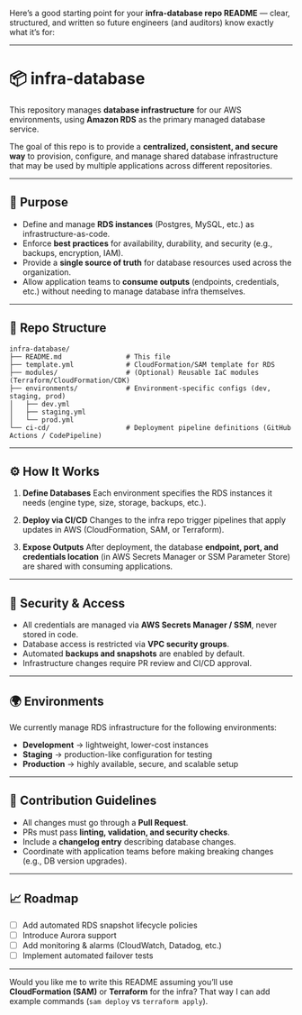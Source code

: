 Here’s a good starting point for your **infra-database repo README** — clear, structured, and written so future engineers (and auditors) know exactly what it’s for:

---

# 📦 infra-database

This repository manages **database infrastructure** for our AWS environments, using **Amazon RDS** as the primary managed database service.

The goal of this repo is to provide a **centralized, consistent, and secure way** to provision, configure, and manage shared database infrastructure that may be used by multiple applications across different repositories.

---

## 🚀 Purpose

* Define and manage **RDS instances** (Postgres, MySQL, etc.) as infrastructure-as-code.
* Enforce **best practices** for availability, durability, and security (e.g., backups, encryption, IAM).
* Provide a **single source of truth** for database resources used across the organization.
* Allow application teams to **consume outputs** (endpoints, credentials, etc.) without needing to manage database infra themselves.

---

## 📂 Repo Structure

```
infra-database/
├── README.md                # This file
├── template.yml             # CloudFormation/SAM template for RDS
├── modules/                 # (Optional) Reusable IaC modules (Terraform/CloudFormation/CDK)
├── environments/            # Environment-specific configs (dev, staging, prod)
│   ├── dev.yml
│   ├── staging.yml
│   └── prod.yml
└── ci-cd/                   # Deployment pipeline definitions (GitHub Actions / CodePipeline)
```

---

## ⚙️ How It Works

1. **Define Databases**
   Each environment specifies the RDS instances it needs (engine type, size, storage, backups, etc.).

2. **Deploy via CI/CD**
   Changes to the infra repo trigger pipelines that apply updates in AWS (CloudFormation, SAM, or Terraform).

3. **Expose Outputs**
   After deployment, the database **endpoint, port, and credentials location** (in AWS Secrets Manager or SSM Parameter Store) are shared with consuming applications.

---

## 🔑 Security & Access

* All credentials are managed via **AWS Secrets Manager / SSM**, never stored in code.
* Database access is restricted via **VPC security groups**.
* Automated **backups and snapshots** are enabled by default.
* Infrastructure changes require PR review and CI/CD approval.

---

## 🌍 Environments

We currently manage RDS infrastructure for the following environments:

* **Development** → lightweight, lower-cost instances
* **Staging** → production-like configuration for testing
* **Production** → highly available, secure, and scalable setup

---

## 📜 Contribution Guidelines

* All changes must go through a **Pull Request**.
* PRs must pass **linting, validation, and security checks**.
* Include a **changelog entry** describing database changes.
* Coordinate with application teams before making breaking changes (e.g., DB version upgrades).

---

## 📈 Roadmap

* [ ] Add automated RDS snapshot lifecycle policies
* [ ] Introduce Aurora support
* [ ] Add monitoring & alarms (CloudWatch, Datadog, etc.)
* [ ] Implement automated failover tests

---

Would you like me to write this README assuming you’ll use **CloudFormation (SAM)** or **Terraform** for the infra? That way I can add example commands (`sam deploy` vs `terraform apply`).
